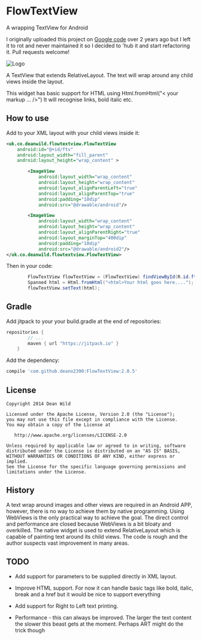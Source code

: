 FlowTextView
============

A wrapping TextView for Android

I originally uploaded this project on [Google code][3] over 2 years ago but I left it to rot and never maintained it so I decided to 'hub it and start refactoring it. Pull requests welcome!

![Logo](http://i.imgur.com/iyntFbz.png)


A TextView that extends RelativeLayout. The text will wrap around any child views inside the layout.

This widget has basic support for HTML using Html.fromHtml("< your markup ... />") It will recognise links, bold italic etc. 

How to use
--------

Add to your XML layout with your child views inside it:

```xml
<uk.co.deanwild.flowtextview.FlowTextView
	android:id="@+id/ftv"
	android:layout_width="fill_parent"
	android:layout_height="wrap_content" >

		<ImageView
			android:layout_width="wrap_content"
			android:layout_height="wrap_content"
			android:layout_alignParentLeft="true"
			android:layout_alignParentTop="true"
			android:padding="10dip"
			android:src="@drawable/android"/>

		<ImageView
			android:layout_width="wrap_content"
			android:layout_height="wrap_content"
			android:layout_alignParentRight="true"
			android:layout_marginTop="400dip"
			android:padding="10dip"
			android:src="@drawable/android2"/>
</uk.co.deanwild.flowtextview.FlowTextView>
```

Then in your code:
```java
		FlowTextView flowTextView = (FlowTextView) findViewById(R.id.ftv);
        Spanned html = Html.fromHtml("<html>Your html goes here....");
        flowTextView.setText(html);
```

Gradle
--------

Add jitpack to your your build.gradle at the end of repositories:

```groovy
repositories {
	    // ...
	    maven { url "https://jitpack.io" }
	}
```

Add the dependency:

```groovy
compile 'com.github.deano2390:FlowTextView:2.0.5'
```


License
-------

    Copyright 2014 Dean Wild

    Licensed under the Apache License, Version 2.0 (the "License");
    you may not use this file except in compliance with the License.
    You may obtain a copy of the License at

       http://www.apache.org/licenses/LICENSE-2.0

    Unless required by applicable law or agreed to in writing, software
    distributed under the License is distributed on an "AS IS" BASIS,
    WITHOUT WARRANTIES OR CONDITIONS OF ANY KIND, either express or implied.
    See the License for the specific language governing permissions and
    limitations under the License.


History
-------

A text wrap around images and other views are required in an Android APP, however, there is no way to achieve them by native programming.  Using WebViews is the only practical way to achieve the goal. The direct control and performance are closed because WebViews is a bit bloaty and overkilled. The native widget is used to extend RelativeLayout which is capable of painting text around its child views. The code is rough and the author suspects vast improvement in many areas.
	
TODO
--------

 - Add support for parameters to be supplied directly in XML layout.
 
 - Improve HTML support. For now it can handle basic tags like bold, italic, break and a href but it would be nice to support everything
 
 - Add support for Right to Left text printing.
 
 - Performance - this can always be improved. The larger the text content the slower this beast gets at the moment. Perhaps ART might do the trick though


[1]: https://oss.sonatype.org/content/repositories/releases/uk/co/deanwild/flowtextview/2.0.2/flowtextview-2.0.2.aar
[2]: https://github.com/deano2390/FlowTextView/releases/download/v2.0.2/flowtextview-2.0.2.jar
[3]: https://code.google.com/p/android-flowtextview/
